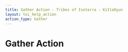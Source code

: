 ```yaml
---
title: Gather Action - Tribes of Isoterra - KitleOyun
layout: toi_help_action
action_type: Gather
---
```


<h1 class="h1">Gather Action</h1>
